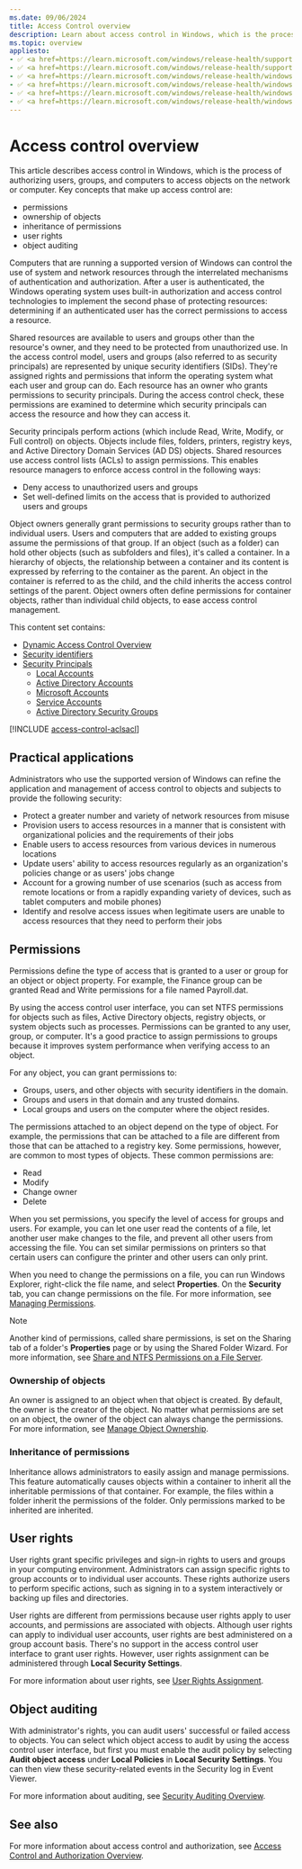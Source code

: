 ```yaml
---
ms.date: 09/06/2024
title: Access Control overview
description: Learn about access control in Windows, which is the process of authorizing users, groups, and computers to access objects on the network or computer.
ms.topic: overview
appliesto:
- ✅ <a href=https://learn.microsoft.com/windows/release-health/supported-versions-windows-client target=_blank>Windows 11</a>
- ✅ <a href=https://learn.microsoft.com/windows/release-health/supported-versions-windows-client target=_blank>Windows 10</a>
- ✅ <a href=https://learn.microsoft.com/windows/release-health/windows-server-release-info target=_blank>Windows Server 2025</a>
- ✅ <a href=https://learn.microsoft.com/windows/release-health/windows-server-release-info target=_blank>Windows Server 2022</a>
- ✅ <a href=https://learn.microsoft.com/windows/release-health/windows-server-release-info target=_blank>Windows Server 2019</a>
- ✅ <a href=https://learn.microsoft.com/windows/release-health/windows-server-release-info target=_blank>Windows Server 2016</a>
---
```


# Access control overview

This article describes access control in Windows, which is the process of authorizing users, groups, and computers to access objects on the network or computer. Key concepts that make up access control are:

- permissions
- ownership of objects
- inheritance of permissions
- user rights
- object auditing

Computers that are running a supported version of Windows can control the use of system and network resources through the interrelated mechanisms of authentication and authorization. After a user is authenticated, the Windows operating system uses built-in authorization and access control technologies to implement the second phase of protecting resources: determining if an authenticated user has the correct permissions to access a resource.

Shared resources are available to users and groups other than the resource's owner, and they need to be protected from unauthorized use. In the access control model, users and groups (also referred to as security principals) are represented by unique security identifiers (SIDs). They're assigned rights and permissions that inform the operating system what each user and group can do. Each resource has an owner who grants permissions to security principals. During the access control check, these permissions are examined to determine which security principals can access the resource and how they can access it.

Security principals perform actions (which include Read, Write, Modify, or Full control) on objects. Objects include files, folders, printers, registry keys, and Active Directory Domain Services (AD DS) objects. Shared resources use access control lists (ACLs) to assign permissions. This enables resource managers to enforce access control in the following ways:

- Deny access to unauthorized users and groups
- Set well-defined limits on the access that is provided to authorized users and groups

Object owners generally grant permissions to security groups rather than to individual users. Users and computers that are added to existing groups assume the permissions of that group. If an object (such as a folder) can hold other objects (such as subfolders and files), it's called a container. In a hierarchy of objects, the relationship between a container and its content is expressed by referring to the container as the parent. An object in the container is referred to as the child, and the child inherits the access control settings of the parent. Object owners often define permissions for container objects, rather than individual child objects, to ease access control management.

This content set contains:

- [Dynamic Access Control Overview][SERV-1]
- [Security identifiers][SERV-2]
- [Security Principals][SERV-3]
  - [Local Accounts](local-accounts.md)
  - [Active Directory Accounts][SERV-4]
  - [Microsoft Accounts][SERV-5]
  - [Service Accounts][SERV-6]
  - [Active Directory Security Groups][SERV-7]

[!INCLUDE [access-control-aclsacl](../../../../includes/licensing/access-control-aclsacl.md)]

## Practical applications

Administrators who use the supported version of Windows can refine the application and management of access control to objects and subjects to provide the following security:

- Protect a greater number and variety of network resources from misuse
- Provision users to access resources in a manner that is consistent with organizational policies and the requirements of their jobs
- Enable users to access resources from various devices in numerous locations
- Update users' ability to access resources regularly as an organization's policies change or as users' jobs change
- Account for a growing number of use scenarios (such as access from remote locations or from a rapidly expanding variety of devices, such as tablet computers and mobile phones)
- Identify and resolve access issues when legitimate users are unable to access resources that they need to perform their jobs

## Permissions

Permissions define the type of access that is granted to a user or group for an object or object property. For example, the Finance group can be granted Read and Write permissions for a file named Payroll.dat.

By using the access control user interface, you can set NTFS permissions for objects such as files, Active Directory objects, registry objects, or system objects such as processes. Permissions can be granted to any user, group, or computer. It's a good practice to assign permissions to groups because it improves system performance when verifying access to an object.

For any object, you can grant permissions to:

- Groups, users, and other objects with security identifiers in the domain.
- Groups and users in that domain and any trusted domains.
- Local groups and users on the computer where the object resides.

The permissions attached to an object depend on the type of object. For example, the permissions that can be attached to a file are different from those that can be attached to a registry key. Some permissions, however, are common to most types of objects. These common permissions are:

- Read
- Modify
- Change owner
- Delete

When you set permissions, you specify the level of access for groups and users. For example, you can let one user read the contents of a file, let another user make changes to the file, and prevent all other users from accessing the file. You can set similar permissions on printers so that certain users can configure the printer and other users can only print.

When you need to change the permissions on a file, you can run Windows Explorer, right-click the file name, and select **Properties**. On the **Security** tab, you can change permissions on the file. For more information, see [Managing Permissions][PREV-1].

> [!NOTE]
> Another kind of permissions, called share permissions, is set on the Sharing tab of a folder's **Properties** page or by using the Shared Folder Wizard. For more information, see [Share and NTFS Permissions on a File Server][PREV-2].
### Ownership of objects

An owner is assigned to an object when that object is created. By default, the owner is the creator of the object. No matter what permissions are set on an object, the owner of the object can always change the permissions. For more information, see [Manage Object Ownership][PREV-3].

### Inheritance of permissions

Inheritance allows administrators to easily assign and manage permissions. This feature automatically causes objects within a container to inherit all the inheritable permissions of that container. For example, the files within a folder inherit the permissions of the folder. Only permissions marked to be inherited are inherited.

## User rights

User rights grant specific privileges and sign-in rights to users and groups in your computing environment. Administrators can assign specific rights to group accounts or to individual user accounts. These rights authorize users to perform specific actions, such as signing in to a system interactively or backing up files and directories.

User rights are different from permissions because user rights apply to user accounts, and permissions are associated with objects. Although user rights can apply to individual user accounts, user rights are best administered on a group account basis. There's no support in the access control user interface to grant user rights. However, user rights assignment can be administered through **Local Security Settings**.

For more information about user rights, see [User Rights Assignment](../../threat-protection/security-policy-settings/user-rights-assignment.md).

## Object auditing

With administrator's rights, you can audit users' successful or failed access to objects. You can select which object access to audit by using the access control user interface, but first you must enable the audit policy by selecting **Audit object access** under **Local Policies** in **Local Security Settings**. You can then view these security-related events in the Security log in Event Viewer.

For more information about auditing, see [Security Auditing Overview](../../threat-protection/auditing/security-auditing-overview.md).

## See also

For more information about access control and authorization, see [Access Control and Authorization Overview][PREV-4].

<!--links-->

[SERV-1]: /windows-server/identity/solution-guides/dynamic-access-control-overview
[SERV-2]: /windows-server/identity/ad-ds/manage/understand-security-identifiers
[SERV-3]: /windows-server/identity/ad-ds/manage/understand-security-principals
[SERV-4]: /windows-server/identity/ad-ds/manage/understand-default-user-accounts
[SERV-5]: /windows-server/identity/ad-ds/manage/understand-microsoft-accounts
[SERV-6]: /windows-server/identity/ad-ds/manage/understand-service-accounts
[SERV-7]: /windows-server/identity/ad-ds/manage/understand-security-groups
[PREV-1]: /previous-versions/windows/it-pro/windows-server-2008-R2-and-2008/cc770962(v=ws.11)
[PREV-2]: /previous-versions/windows/it-pro/windows-server-2008-R2-and-2008/cc754178(v=ws.11)
[PREV-3]: /previous-versions/windows/it-pro/windows-server-2008-R2-and-2008/cc732983(v=ws.11)
[PREV-4]: /previous-versions/windows/it-pro/windows-8.1-and-8/jj134043(v=ws.11)
